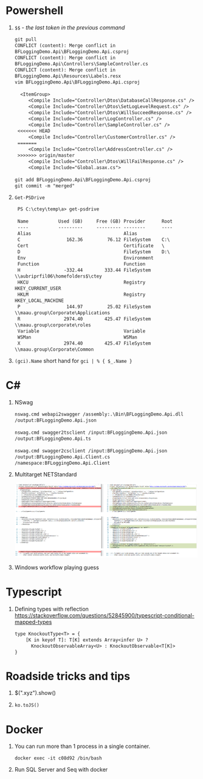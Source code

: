 # Powershell

1. `$$` - _the last token in the previous command_

       git pull
       CONFLICT (content): Merge conflict in BFLoggingDemo.Api\BFLoggingDemo.Api.csproj
       CONFLICT (content): Merge conflict in BFLoggingDemo.Api\Controllers\SampleController.cs
       CONFLICT (content): Merge conflict in BFLoggingDemo.Api\Resources\Labels.resx
       vim BFLoggingDemo.Api\BFLoggingDemo.Api.csproj
       
         <ItemGroup>
            <Compile Include="Controller\Dtos\DatabaseCallResponse.cs" />
            <Compile Include="Controller\Dtos\SetLogLevelRequest.cs" />
            <Compile Include="Controller\Dtos\WillSucceedResponse.cs" />
            <Compile Include="Controller\LogController.cs" />
            <Compile Include="Controller\SampleController.cs" />
        <<<<<<< HEAD
            <Compile Include="Controller\CustomerController.cs" />
        =======
            <Compile Include="Controller\AddressController.cs" />
        >>>>>>> origin/master
            <Compile Include="Controller\Dtos\WillFailResponse.cs" />
            <Compile Include="Global.asax.cs">

       git add BFLoggingDemo.Api\BFLoggingDemo.Api.csproj
       git commit -m "merged"

2. `Get-PSDrive`

        PS C:\ctey\temp\a> get-psdrive

        Name           Used (GB)     Free (GB) Provider      Root
        ----           ---------     --------- --------      ----
        Alias                                  Alias
        C                 162.36         76.12 FileSystem    C:\
        Cert                                   Certificate   \
        D                                      FileSystem    D:\
        Env                                    Environment
        Function                               Function
        H                -332.44        333.44 FileSystem    \\aubriprfil06\homefolders$\ctey
        HKCU                                   Registry      HKEY_CURRENT_USER
        HKLM                                   Registry      HKEY_LOCAL_MACHINE
        P                 144.97         25.02 FileSystem    \\maau.group\Corporate\Applications
        R                2974.40        425.47 FileSystem    \\maau.group\corporate\roles
        Variable                               Variable
        WSMan                                  WSMan
        X                2974.40        425.47 FileSystem    \\maau.group\Corporate\Common

3. `(gci).Name` short hand for `gci | % { $_.Name }`


# C#

1. NSwag

       nswag.cmd webapi2swagger /assembly:.\Bin\BFLoggingDemo.Api.dll /output:BFLoggingDemo.Api.json
       
       nswag.cmd swagger2tsclient /input:BFLoggingDemo.Api.json /output:BFLoggingDemo.Api.ts
       
       nswag.cmd swagger2csclient /input:BFLoggingDemo.Api.json /output:BFLoggingDemo.Api.Client.cs /namespace:BFLoggingDemo.Api.Client

2. Multitarget NETStandard

   <img src="Tricks-2018/MultitargetNETStandard.png" />
   
2. Windows workflow playing guess

# Typescript

1. Defining types with reflection https://stackoverflow.com/questions/52845900/typescript-conditional-mapped-types

       type KnockoutType<T> = {
           [K in keyof T]: T[K] extends Array<infer U> ? 
             KnockoutObservableArray<U> : KnockoutObservable<T[K]>
       }
              
       
# Roadside tricks and tips

1. $(".xyz").show()

2. `ko.toJS()`


# Docker

1. You can run more than 1 process in a single container.

       docker exec -it c08d92 /bin/bash

2. Run SQL Server and Seq with docker


